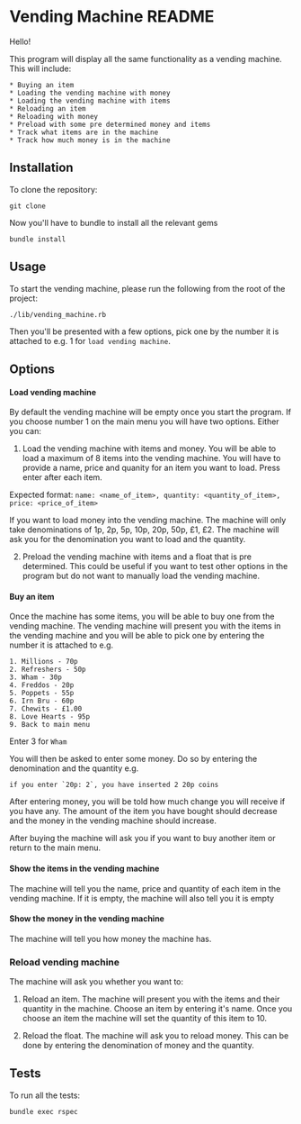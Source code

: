 # Vending Machine README

Hello!

This program will display all the same functionality as a vending machine. This will include:

    * Buying an item
    * Loading the vending machine with money
    * Loading the vending machine with items
    * Reloading an item
    * Reloading with money
    * Preload with some pre determined money and items 
    * Track what items are in the machine
    * Track how much money is in the machine
    
## Installation

To clone the repository:
    
    git clone
    
Now you'll have to bundle to install all the relevant gems
    
    bundle install
    
## Usage
    
To start the vending machine, please run the following from the root of the project:

    ./lib/vending_machine.rb
    
Then you'll be presented with a few options, pick one by the number it is attached to e.g. 1 for `load vending machine`.

## Options

#### Load vending machine

By default the vending machine will be empty once you start the program. If you choose number 1 on the main menu you will
have two options. Either you can:
    
1. Load the vending machine with items and money. You will be able to load a maximum of 8 items into the vending machine.
You will have to provide a name, price and quanity for an item you want to load. Press enter after each item. 

Expected format: `name: <name_of_item>, quantity: <quantity_of_item>, price: <price_of_item>`

If you want to load money into the vending machine. The machine will only take denominations of 1p, 2p, 5p, 10p, 20p, 
50p, £1, £2. The machine will ask you for the denomination you want to load and the quantity.

2. Preload the vending machine with items and a float that is pre determined. This could be useful if you want to test
other options in the program but do not want to manually load the vending machine.

#### Buy an item

Once the machine has some items, you will be able to buy one from the vending machine. The vending machine will present
you with the items in the vending machine and you will be able to pick one by entering the number it is attached to e.g.

    1. Millions - 70p
    2. Refreshers - 50p
    3. Wham - 30p
    4. Freddos - 20p
    5. Poppets - 55p
    6. Irn Bru - 60p
    7. Chewits - £1.00
    8. Love Hearts - 95p
    9. Back to main menu
    
Enter 3 for `Wham`

You will then be asked to enter some money. Do so by entering the denomination and the quantity e.g.

    if you enter `20p: 2`, you have inserted 2 20p coins
    
After entering money, you will be told how much change you will receive if you have any. The amount of the item you have
bought should decrease and the money in the vending machine should increase.

After buying the machine will ask you if you want to buy another item or return to the main menu.
   
#### Show the items in the vending machine

The machine will tell you the name, price and quantity of each item in the vending machine. If it is empty, the machine
will also tell you it is empty

#### Show the money in the vending machine

The machine will tell you how money the machine has.

### Reload vending machine

The machine will ask you whether you want to:

1. Reload an item. The machine will present you with the items and their quantity in the machine. Choose an item by
entering it's name. Once you choose an item the machine will set the quantity of this item to 10.

2. Reload the float. The machine will ask you to reload money. This can be done by entering the denomination of money
and the quantity.

## Tests

To run all the tests:
    
    bundle exec rspec
